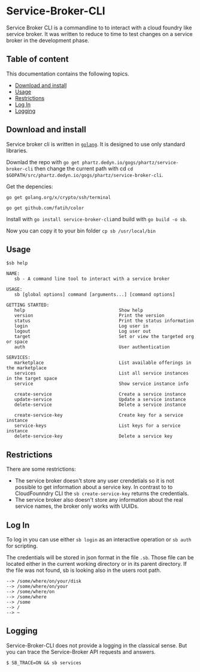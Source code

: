 # Service-Broker-CLI
Service Broker CLI is a commandline to to interact with a cloud foundry like service broker.
It was written to reduce to time to test changes on a service broker in the development phase.

## Table of content
This documentation contains the following topics.

* [Download and install](##Download-and-install)
* [Usage](##Usage)
* [Restrictions](##Restrictions)
* [Log In](##Log-In)
* [Logging](##Logging)

## Download and install
Service broker cli is written in [`golang`](https://golang.org). It is designed to use only standard libraries.

Downlad the repo with `go get phartz.dedyn.io/gogs/phartz/service-broker-cli` then change the current path with cd `cd $GOPATH/src/phartz.dedyn.io/gogs/phartz/service-broker-cli`.

Get the depencies:
```
go get golang.org/x/crypto/ssh/terminal

go get github.com/fatih/color
```

Install with `go install service-broker-cli`and build with `go build -o sb`.

Now you can copy it to your bin folder `cp sb /usr/local/bin`

## Usage
```
$sb help

NAME:
   sb - A command line tool to interact with a service broker

USAGE:
   sb [global options] command [arguments...] [command options]

GETTING STARTED:
   help                                   Show help
   version                                Print the version
   status                                 Print the status information
   login                                  Log user in
   logout                                 Log user out
   target                                 Set or view the targeted org or space
   auth                                   User authentication

SERVICES:
   marketplace                            List available offerings in the marketplace
   services                               List all service instances in the target space
   service                                Show service instance info

   create-service                         Create a service instance
   update-service                         Update a service instance
   delete-service                         Delete a service instance

   create-service-key                     Create key for a service instance
   service-keys                           List keys for a service instance
   delete-service-key                     Delete a service key

```

## Restrictions

There are some restrictions:
* The service broker doesn't store any user crendetials so it is not possible to get information about a service key. 
In contrast to to CloudFounndry CLI the `sb create-service-key` returns the credentials.
* The service broker also doesn't store any information about the real service names, the broker only works with UUIDs.


## Log In

To log in you can use either `sb login` as an interactive operation or `sb auth` for scripting. 

The credentials will be stored in json format in the file `.sb`. Those file can be located either in the current working directory or in its parent directory. If the file was not found, sb is looking also in the users root path.

```
--> /some/where/on/your/disk
--> /some/where/on/your
--> /some/where/on
--> /some/where
--> /some
--> /
--> ~
```

## Logging
 
Service-Broker-CLI does not provide a logging in the classical sense. But you can trace the Service-Broker API requests and answers.

```
$ SB_TRACE=ON && sb services
``` 
 